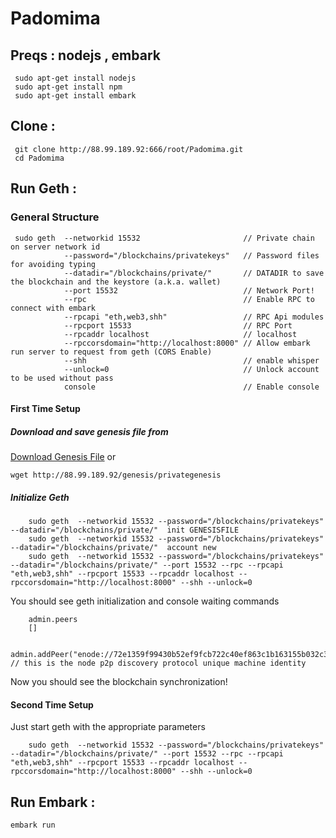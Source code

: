 # Padomima 



## Preqs : nodejs , embark 


```
 sudo apt-get install nodejs 
 sudo apt-get install npm
 sudo apt-get install embark
```

## Clone : 

```
 git clone http://88.99.189.92:666/root/Padomima.git
 cd Padomima
```


## Run Geth :
 
### General Structure

```
 sudo geth  --networkid 15532                       // Private chain on server network id
            --password="/blockchains/privatekeys"   // Password files for avoiding typing
            --datadir="/blockchains/private/"       // DATADIR to save the blockchain and the keystore (a.k.a. wallet)
            --port 15532                            // Network Port!
            --rpc                                   // Enable RPC to connect with embark
            --rpcapi "eth,web3,shh"                 // RPC Api modules
            --rpcport 15533                         // RPC Port 
            --rpcaddr localhost                     // localhost 
            --rpccorsdomain="http://localhost:8000" // Allow embark run server to request from geth (CORS Enable)
            --shh                                   // enable whisper
            --unlock=0                              // Unlock account to be used without pass
            console                                 // Enable console
```

#### First Time Setup 
    
##### Download and save genesis file from 
    
[Download Genesis File](http://88.99.189.92/genesis/privategenesis)
or 
```
wget http://88.99.189.92/genesis/privategenesis
```
        
##### Initialize Geth
```
    sudo geth  --networkid 15532 --password="/blockchains/privatekeys" --datadir="/blockchains/private/"  init GENESISFILE
    sudo geth  --networkid 15532 --password="/blockchains/privatekeys" --datadir="/blockchains/private/"  account new
    sudo geth  --networkid 15532 --password="/blockchains/privatekeys" --datadir="/blockchains/private/" --port 15532 --rpc --rpcapi "eth,web3,shh" --rpcport 15533 --rpcaddr localhost --rpccorsdomain="http://localhost:8000" --shh --unlock=0 
```

You should see geth initialization and console waiting commands

```
    admin.peers
    []
    
    admin.addPeer("enode://72e1359f99430b52ef9fcb722c40ef863c1b163155b032c34d6ffef6d5b558b1f65a94e8ded0a2bcbaaf315fe946ab4a17d25adea4ebeef9e498deded25c1830@88.99.189.92:15532"); // this is the node p2p discovery protocol unique machine identity
```

Now you should see the blockchain synchronization!
    
#### Second Time Setup
    
Just start geth with the appropriate parameters 
    
```
    sudo geth  --networkid 15532 --password="/blockchains/privatekeys" --datadir="/blockchains/private/" --port 15532 --rpc --rpcapi "eth,web3,shh" --rpcport 15533 --rpcaddr localhost --rpccorsdomain="http://localhost:8000" --shh --unlock=0 
```
    

## Run Embark : 

```
embark run
```

 